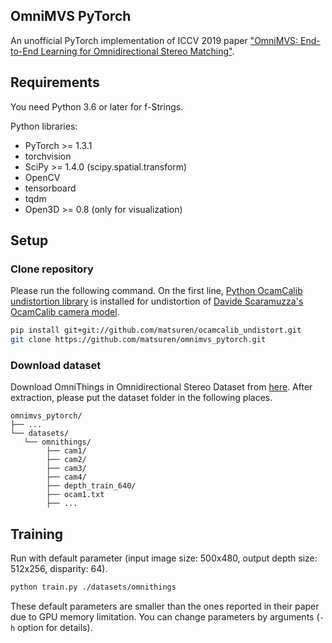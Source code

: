 ## OmniMVS PyTorch
An unofficial PyTorch implementation of ICCV 2019 paper 
["OmniMVS: End-to-End Learning for Omnidirectional Stereo Matching"](http://openaccess.thecvf.com/content_ICCV_2019/papers/Won_OmniMVS_End-to-End_Learning_for_Omnidirectional_Stereo_Matching_ICCV_2019_paper.pdf).


## Requirements
You need Python 3.6 or later for f-Strings.

Python libraries:
- PyTorch >= 1.3.1
- torchvision
- SciPy >= 1.4.0 (scipy.spatial.transform)
- OpenCV
- tensorboard
- tqdm
- Open3D >= 0.8 (only for visualization)

## Setup
### Clone repository
Please run the following command. 
On the first line, [Python OcamCalib undistortion library](https://github.com/matsuren/ocamcalib_undistort) is 
installed for undistortion of [Davide Scaramuzza's OcamCalib camera model](https://sites.google.com/site/scarabotix/ocamcalib-toolbox).
```bash
pip install git+git://github.com/matsuren/ocamcalib_undistort.git
git clone https://github.com/matsuren/omnimvs_pytorch.git
```

### Download dataset
Download OmniThings in Omnidirectional Stereo Dataset from [here](http://cvlab.hanyang.ac.kr/project/omnistereo/). 
After extraction, please put the dataset folder in the following places.

    omnimvs_pytorch/
    ├── ...
    └── datasets/
       └── omnithings/
            ├── cam1/
            ├── cam2/
            ├── cam3/
            ├── cam4/
            ├── depth_train_640/
            ├── ocam1.txt
            ├── ...

## Training
Run with default parameter (input image size: 500x480, output depth size: 512x256, disparity: 64). 
```bash
python train.py ./datasets/omnithings
```
These default parameters are smaller than the ones reported in their paper due to GPU memory limitation.
You can change parameters by arguments (`-h` option for details). 




